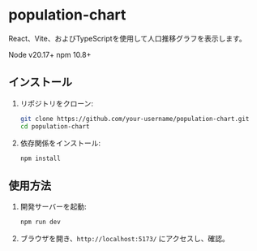 # population-chart

React、Vite、およびTypeScriptを使用して人口推移グラフを表示します。

Node v20.17+
npm 10.8+

## インストール

1. リポジトリをクローン:

   ```bash
   git clone https://github.com/your-username/population-chart.git
   cd population-chart
   ```

2. 依存関係をインストール:

   ```bash
   npm install
   ```

## 使用方法

1. 開発サーバーを起動:

   ```bash
   npm run dev
   ```

2. ブラウザを開き、`http://localhost:5173/` にアクセスし、確認。
